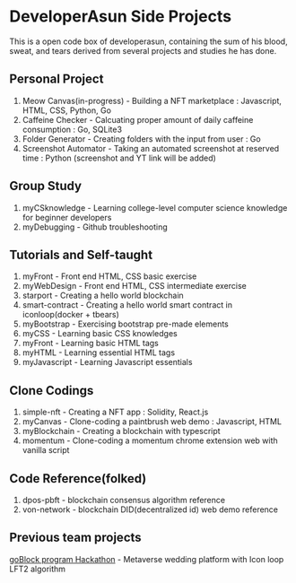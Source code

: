 # DeveloperAsun Side Projects
This is a open code box of developerasun, containing the sum of his blood, sweat, and tears derived from several projects and studies he has done. 

## Personal Project
<ol>
 <li>Meow Canvas(in-progress) - Building a NFT marketplace : Javascript, HTML, CSS, Python, Go </li>
 <li>Caffeine Checker - Calcuating proper amount of daily caffeine consumption : Go, SQLite3 </li>
 <li>Folder Generator - Creating folders with the input from user : Go </li>
 <li>Screenshot Automator - Taking an automated screenshot at reserved time : Python (screenshot and YT link will be added)  </li>
</ol>

## Group Study
<ol> 
  <li>myCSknowledge - Learning college-level computer science knowledge for beginner developers </li>
  <li>myDebugging - Github troubleshooting </li>
</ol>

## Tutorials and Self-taught
<ol>
 <li>myFront - Front end HTML, CSS basic exercise </li>
 <li>myWebDesign - Front end HTML, CSS intermediate exercise</li>
 <li>starport - Creating a hello world blockchain</li>
 <li>smart-contract - Creating a hello world smart contract in iconloop(docker + tbears)</li>
 <li>myBootstrap - Exercising bootstrap pre-made elements</li>
 <li>myCSS - Learning basic CSS knowledges</li>
 <li>myFront - Learning basic HTML tags</li>
 <li>myHTML - Learning essential HTML tags</li>
 <li>myJavascript - Learning Javascript essentials </li>
</ol>

## Clone Codings
<ol> 
 <li>simple-nft - Creating a NFT app : Solidity, React.js</li>
 <li>myCanvas - Clone-coding a paintbrush web demo : Javascript, HTML</li>
 <li>myBlockchain - Creating a blockchain with typescript </li>
 <li>momentum - Clone-coding a momentum chrome extension web with vanilla script</li>
</ol>

## Code Reference(folked)
<ol>
 <li>dpos-pbft - blockchain consensus algorithm reference</li>
 <li>von-network - blockchain DID(decentralized id) web demo reference</li>  
</ol>
 
## Previous team projects
[goBlock program Hackathon](https://1drv.ms/p/s!AtfkTrM2j9UvlGo-LexXUWe709rg?e=loJnDu) - Metaverse wedding platform with Icon loop LFT2 algorithm <br/>
